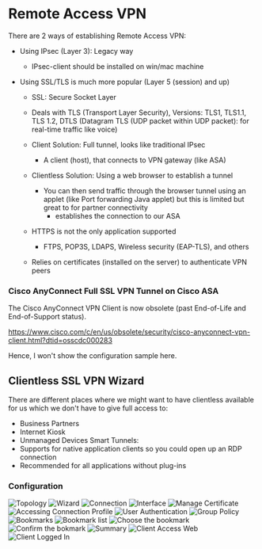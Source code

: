 # Remote Access VPN
There are 2 ways of establishing Remote Access VPN:
* Using IPsec (Layer 3): Legacy way
  * IPsec-client should be installed on win/mac machine
       
* Using SSL/TLS is much more popular (Layer 5 (session) and up)
  * SSL: Secure Socket Layer
  * Deals with TLS (Transport Layer Security), Versions: TLS1, TLS1.1, TLS 1.2, DTLS (Datagram TLS (UDP packet within UDP packet): for real-time traffic like voice)
    
  * Client Solution: Full tunnel, looks like traditional IPsec
    * A client (host), that connects to VPN gateway (like ASA)
     
  * Clientless Solution: Using a web browser to establish a tunnel
    * You can then send traffic through the browser tunnel using an applet (like Port forwarding Java applet) but this is limited but great to for partner connectivity
      * establishes the connection to our ASA
      
  * HTTPS is not the only application supported
    * FTPS, POP3S, LDAPS, Wireless security (EAP-TLS), and others
  * Relies on certificates (installed on the server) to authenticate VPN peers

### Cisco AnyConnect Full SSL VPN Tunnel on Cisco ASA 
The Cisco AnyConnect VPN Client is now obsolete (past End-of-Life and End-of-Support status).

https://www.cisco.com/c/en/us/obsolete/security/cisco-anyconnect-vpn-client.html?dtid=osscdc000283

Hence, I won't show the configuration sample here.

## Clientless SSL VPN Wizard
There are different places where we might want to have clientless available for us which we don't have to give full access to:
* Business Partners
* Internet Kiosk
* Unmanaged Devices
Smart Tunnels:
* Supports for native application clients so you could open up an RDP connection
* Recommended for all applications without plug-ins

### Configuration

![Topology](https://user-images.githubusercontent.com/31813625/33532835-15315460-d86b-11e7-99cb-469546662e59.png)
![Wizard](https://user-images.githubusercontent.com/31813625/33532780-a611ff30-d86a-11e7-8649-6c975deff5b4.png)
![Connection](https://user-images.githubusercontent.com/31813625/33532781-a61e18f6-d86a-11e7-9b77-1627d6e1a448.png)
![Interface](https://user-images.githubusercontent.com/31813625/33533026-96844dc8-d86c-11e7-88b6-cd1c1b63118d.png)
![Manage Certificate](https://user-images.githubusercontent.com/31813625/33532783-a636d80a-d86a-11e7-9072-bafb8e8da5b9.png)
![Accessing Connection Profile](https://user-images.githubusercontent.com/31813625/33532784-a643225e-d86a-11e7-801e-c724da37515c.png)
![User Authentication](https://user-images.githubusercontent.com/31813625/33532785-a65035ca-d86a-11e7-9f95-e923bd373ed0.png)
![Group Policy](https://user-images.githubusercontent.com/31813625/33532786-a65bee88-d86a-11e7-822d-9c1e33df39a5.png)
![Bookmarks](https://user-images.githubusercontent.com/31813625/33532787-a6697d5a-d86a-11e7-801c-26b6f3f90767.png)
![Bookmark list](https://user-images.githubusercontent.com/31813625/33533027-969128d6-d86c-11e7-9bd9-7cefcad2f91f.png)
![Choose the bookmark](https://user-images.githubusercontent.com/31813625/33532789-a67fa9ea-d86a-11e7-941b-ea2a74002cb3.png)
![Confirm the bokmark](https://user-images.githubusercontent.com/31813625/33532790-a68d9a14-d86a-11e7-8be1-c712eea0d42b.png)
![Summary](https://user-images.githubusercontent.com/31813625/33532791-a69b46be-d86a-11e7-90f6-dca9638b3611.png)
![Client Access Web](https://user-images.githubusercontent.com/31813625/33532792-a6a6400a-d86a-11e7-9e06-4fa7413666c4.png)
![Client Logged In](https://user-images.githubusercontent.com/31813625/33532793-a6b246ca-d86a-11e7-8423-742c2a99ee2b.png)

